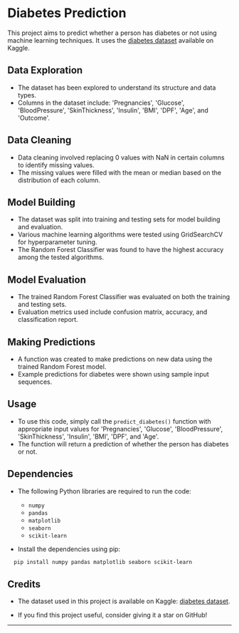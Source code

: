 # Diabetes Prediction

This project aims to predict whether a person has diabetes or not using machine learning techniques. It uses the [diabetes dataset](https://www.kaggle.com/johndasilva/diabetes) available on Kaggle.

## Data Exploration

- The dataset has been explored to understand its structure and data types.
- Columns in the dataset include: 'Pregnancies', 'Glucose', 'BloodPressure', 'SkinThickness', 'Insulin', 'BMI', 'DPF', 'Age', and 'Outcome'.

## Data Cleaning

- Data cleaning involved replacing 0 values with NaN in certain columns to identify missing values.
- The missing values were filled with the mean or median based on the distribution of each column.

## Model Building

- The dataset was split into training and testing sets for model building and evaluation.
- Various machine learning algorithms were tested using GridSearchCV for hyperparameter tuning.
- The Random Forest Classifier was found to have the highest accuracy among the tested algorithms.

## Model Evaluation

- The trained Random Forest Classifier was evaluated on both the training and testing sets.
- Evaluation metrics used include confusion matrix, accuracy, and classification report.

## Making Predictions

- A function was created to make predictions on new data using the trained Random Forest model.
- Example predictions for diabetes were shown using sample input sequences.

## Usage

- To use this code, simply call the `predict_diabetes()` function with appropriate input values for 'Pregnancies', 'Glucose', 'BloodPressure', 'SkinThickness', 'Insulin', 'BMI', 'DPF', and 'Age'.
- The function will return a prediction of whether the person has diabetes or not.

## Dependencies

- The following Python libraries are required to run the code:
  - `numpy`
  - `pandas`
  - `matplotlib`
  - `seaborn`
  - `scikit-learn`

- Install the dependencies using pip:
```bash
  pip install numpy pandas matplotlib seaborn scikit-learn
  ```

## Credits

- The dataset used in this project is available on Kaggle: [diabetes dataset](https://www.kaggle.com/johndasilva/diabetes).

- If you find this project useful, consider giving it a star on GitHub!

--- 

